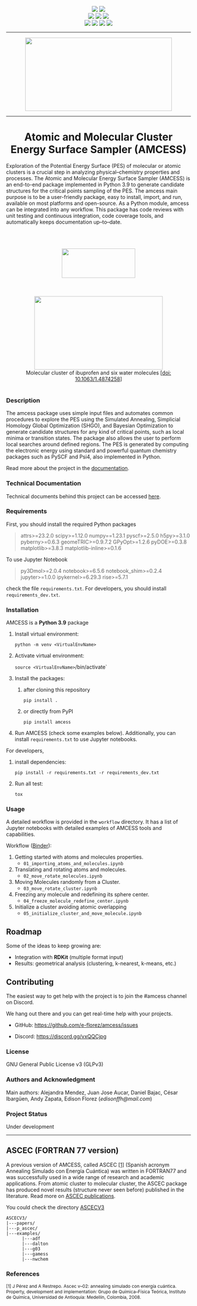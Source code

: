<!-- [![Python 3.9](https://img.shields.io/badge/python-3.9-blue.svg)](https://www.python.org/downloads/release/python-390/)
![Gitlab pipeline status](https://img.shields.io/gitlab/pipeline/ADanianZE/ascec/main?style=plastic)
[![pipeline status](https://gitlab.com/ADanianZE/ascec/badges/main/pipeline.svg)](https://gitlab.com/ADanianZE/ascec/-/commits/main)
![Gitlab code coverage](https://img.shields.io/gitlab/coverage/ADanianZE/ascec/main?style=plastic)
[![Coverage Status](https://coveralls.io/repos/gitlab/ADanianZE/ascec/badge.svg?branch=main)](https://coveralls.io/gitlab/ADanianZE/ascec?branch=main)
[![coverage report](https://gitlab.com/ADanianZE/ascec/badges/main/coverage.svg)](https://gitlab.com/ADanianZE/ascec/-/commits/main)
[![Binder](https://mybinder.org/badge_logo.svg)](https://mybinder.org/v2/gl/ADanianZE%2Fascec/main?filepath=workflow%2F01_importing_atoms_and_molecules.ipynb)
![GitLab tag (latest by date)](https://img.shields.io/gitlab/v/tag/ADanianZE/ascec?style=plastic)
[![mypy: checked](http://www.mypy-lang.org/static/mypy_badge.svg)](http://mypy-lang.org/)
[![Code style: black](https://img.shields.io/badge/code%20style-black-000000.svg)](https://github.com/psf/black)
![Pod License](https://img.shields.io/badge/license-MIT-blue.svg)  -->

<!-- ![Atomic and Molecular Cluster Energy Surface Sampler](./docs/_static/amcess_logo.png) -->

<div align="center">
  <a href=http://mypy-lang.org/>
  <img src="http://www.mypy-lang.org/static/mypy_badge.svg"></a>
  <a href=https://github.com/psf/black>
  <img src="https://img.shields.io/badge/code%20style-black-000000.svg"></a>
  <br>
  <a href=https://www.python.org/downloads/release/python-390/>
  <img src=https://img.shields.io/badge/python-3.9-blue.svg></a>
  <a href=https://www.gnu.org/licenses/gpl-3.0>
  <img src="https://img.shields.io/badge/License-GPLv3-blue.svg"></a>
  <a href=https://mybinder.org/v2/gl/ADanianZE%2Fascec/main?filepath=workflow%2F01_importing_atoms_and_molecules.ipynb>
  <img src="https://mybinder.org/badge_logo.svg"></a>
  <br>  
  <a href=https://img.shields.io/gitlab/pipeline/ADanianZE/ascec/main?style=plastic>
  <img src="https://img.shields.io/gitlab/pipeline/ADanianZE/ascec/main?style=plastic"></a>
  <a href=https://gitlab.com/ADanianZE/ascec/-/commits/main>
  <img src="https://gitlab.com/ADanianZE/ascec/badges/main/pipeline.svg"></a>
  <a href=https://img.shields.io/gitlab/coverage/ADanianZE/ascec/main?style=plastic>
  <img src="https://img.shields.io/gitlab/coverage/ADanianZE/ascec/main?style=plastic"></a>
  <a href=https://coveralls.io/gitlab/ADanianZE/ascec?branch=main>
  <img src="https://coveralls.io/repos/gitlab/ADanianZE/ascec/badge.svg?branch=main"></a>
</div>

---

<div align="center">
  <a href="Atomic and Molecular Cluster Energy Surface Sampler">
  <img width="400" height="200" src="https://gitlab.com/ADanianZE/amcess/-/raw/main/docs/source/_static/amcess_logo.png"></a>
  <br>
</div>

---

<div align="center">
  <h1> Atomic and Molecular Cluster Energy Surface Sampler (AMCESS) </h1>
</div>

Exploration of the Potential Energy Surface (PES) of molecular or atomic clusters is
a crucial step in analyzing physical–chemistry properties and processes. The Atomic and
Molecular Energy Surface Sampler (AMCESS) is an end-to-end package implemented
in Python 3.9 to generate candidate structures for the critical points sampling of the
PES. The amcess main purpose is to be a
user-friendly package, easy to install, import, and run, available on most platforms and
open-source. As a Python module, amcess can be integrated into any workflow. This
package has code reviews with unit testing and continuous integration, code coverage
tools, and automatically keeps documentation up–to–date.

<div align="center">
  <img width="200" height="80" src="https://gitlab.com/ADanianZE/amcess/-/raw/main/docs/source/_static/ibuprofen.png" VSPACE=50 HSPACE=10>
  <img width="350" height="200" src="https://gitlab.com/ADanianZE/amcess/-/raw/main/docs/source/_static/ibu_w6_white.gif" HSPACE=20>
  <br>
  Molecular cluster of ibuprofen and six water molecules
  [<a href="http://www.doi.org/10.1063/1.4874258">doi: 10.1063/1.4874258</a>]
  <br>
  <br>
</div>

### Description

The amcess package uses simple input files and automates common procedures to explore the PES using the Simulated Annealing, Simplicial Homology Global Optimization (SHGO), and Bayesian Optimization to generate candidate structures for any kind of critical points, such as local minima or transition states. The package also allows the user to perform local searches around defined regions. The PES is generated by computing the electronic energy using standard and powerful quantum chemistry packages such as PySCF and Psi4, also implemented in Python.

Read more about the project in the [documentation](https://github.com/e-florez/amcess/blob/main/docs/white_paper/amcess_white_paper.pdf).

### Technical Documentation

Technical documents behind this project can be accessed [here](https://adanianze.gitlab.io/amcess).

### Requirements

First, you should install the required Python packages

> attrs>=23.2.0
> scipy>=1.12.0
> numpy==1.23.1
> pyscf>=2.5.0
> h5py>=3.1.0
> pyberny>=0.6.3
> geomeTRIC>=0.9.7.2
> GPyOpt>=1.2.6
> pyDOE>=0.3.8
> matplotlib>=3.8.3
> matplotlib-inline>=0.1.6

To use Jupyter Notebook

> py3Dmol>=2.0.4
> notebook>=6.5.6
> notebook_shim>=0.2.4
> jupyter>=1.0.0
> ipykernel>=6.29.3
> rise>=5.7.1

check the file `requirements.txt`. For developers, you should install `requirements_dev.txt`.

### Installation

AMCESS is a **Python 3.9** package

1. Install virtual environment:

   `python -m venv <VirtualEnvName>`

2. Activate virtual environment:

   `source <VirtualEnvName>`/bin/activate`

3. Install the packages:

   1. after cloning this repository

      `pip install .`

   2. or directly from PyPI

      `pip install amcess`

4. Run AMCESS (check some examples below). Additionally, you can install `requirements.txt` to use Jupyter notebooks.

For developers,

1. install dependencies:

   `pip install -r requirements.txt -r requirements_dev.txt`

2. Run all test:

   `tox`

### Usage

A detailed workflow is provided in the `workflow` directory. It has a list of Jupyter notebooks with detailed examples of AMCESS tools and capabilities.

Workflow ([Binder](https://mybinder.org/v2/gl/ADanianZE%2Famcess/main?labpath=https%3A%2F%2Fgitlab.com%2FADanianZE%2Famcess%2F-%2Ftree%2Fmain%2Fworkflow)):

1. Getting started with atoms and molecules properties.
   - `01_importing_atoms_and_molecules.ipynb`
2. Translating and rotating atoms and molecules.
   - `02_move_rotate_molecules.ipynb`
3. Moving Molecules randomly from a Cluster.
   - `03_move_rotate_cluster.ipynb`
4. Freezing any molecule and redefining its sphere center.
   - `04_freeze_molecule_redefine_center.ipynb`
5. Initialize a cluster avoiding atomic overlapping
   - `05_initialize_cluster_and_move_molecule.ipynb`

## Roadmap

Some of the ideas to keep growing are:

- Integration with **RDKit** (multiple format input)
- Results: geometrical analysis (clustering, k-nearest, k-means, etc.)

## Contributing

The easiest way to get help with the project is to join the #amcess
channel on Discord.

We hang out there and you can get real-time help with your projects.

- GitHub: https://github.com/e-florez/amcess/issues

- Discord: https://discord.gg/vxQQCjpg

### License

GNU General Public License v3 (GLPv3)

### Authors and Acknowledgment

Main authors: Alejandra Mendez, Juan Jose Aucar, Daniel Bajac, César Ibargüen, Andy Zapata, Edison Florez (_edisonffh@mail.com_)

### Project Status

Under development

---

## ASCEC (FORTRAN 77 version)

A previous version of AMCESS, called ASCEC [[1]](#1) (Spanish acronym
Annealing Simulado con Energía Cuántica) was written in FORTRAN77 and
was successfully used in a wide range of research and academic applications.
From atomic cluster to molecular cluster, the ASCEC package has produced
novel results (structure never seen before) published in the literature. Read more on [ASCEC publications](https://scholar.google.com/scholar?start=0&q=%22ascec%22,+annealing&hl=en&as_sdt=0,5).

You could check the directory [ASCECV3](https://gitlab.com/ADanianZE/ascec/-/tree/main/ASCECV3)

```
ASCECV3/
|---papers/
|---p_ascec/
|---examples/
      |---adf
      |---dalton
      |---g03
      |---gamess
      |---nwchem
```

### References

<div style=font-size:12px>
      <a id="1">[1]</a>
      J Pérez and A Restrepo. Ascec v–02: annealing simulado con energía cuántica. Property, development and implementation: Grupo de Química–Física Teórica, Instituto de Química, Universidad de Antioquia: Medellín, Colombia, 2008.
<br>
</div>
